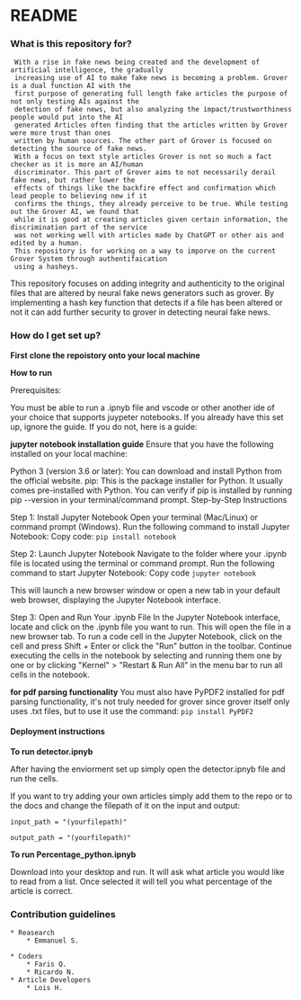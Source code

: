 # README #
### What is this repository for? ###
	 With a rise in fake news being created and the development of artificial intelligence, the gradually
	 increasing use of AI to make fake news is becoming a problem. Grover is a dual function AI with the 
	 first purpose of generating full length fake articles the purpose of not only testing AIs against the 
	 detection of fake news, but also analyzing the impact/trustworthiness people would put into the AI 
	 generated Articles often finding that the articles written by Grover were more trust than ones 
	 written by human sources. The other part of Grover is focused on detecting the source of fake news. 
	 With a focus on text style articles Grover is not so much a fact checker as it is more an AI/human 
	 discriminator. This part of Grover aims to not necessarily derail fake news, but rather lower the 
	 effects of things like the backfire effect and confirmation which lead people to believing new if it 
	 confirms the things, they already perceive to be true. While testing out the Grover AI, we found that 
	 while it is good at creating articles given certain information, the discrimination part of the service 
	 was not working well with articles made by ChatGPT or other ais and edited by a human. 
	 This repository is for working on a way to imporve on the current Grover System through authentifaication 
	 using a hasheys. 
	 
This repository focuses on adding integrity and authenticity to the original files that are altered by neural fake news generators such as grover.
By implementing a hash key function that detects if a file has been altered or not it can add further security to grover in detecting
neural fake news.

### How do I get set up? ###

**First clone the repoistory onto your local machine**

**How to run**	

Prerequisites:

You must be able to run a .ipnyb file and vscode or other another ide of your choice that supports juypeter notebooks. If you already have this set up, ignore the guide. If you do not, here is a guide:

**jupyter notebook installation guide**
Ensure that you have the following installed on your local machine:

Python 3 (version 3.6 or later): You can download and install Python from the official website.
pip: This is the package installer for Python. It usually comes pre-installed with Python. You can verify if pip is installed by running pip --version in your terminal/command prompt.
Step-by-Step Instructions

Step 1: Install Jupyter Notebook
Open your terminal (Mac/Linux) or command prompt (Windows).
Run the following command to install Jupyter Notebook:
Copy code:
``pip install notebook``

Step 2: Launch Jupyter Notebook
Navigate to the folder where your .ipynb file is located using the terminal or command prompt.
Run the following command to start Jupyter Notebook:
Copy code
``jupyter notebook``

This will launch a new browser window or open a new tab in your default web browser, displaying the Jupyter Notebook interface.

Step 3: Open and Run Your .ipynb File
In the Jupyter Notebook interface, locate and click on the .ipynb file you want to run. This will open the file in a new browser tab.
To run a code cell in the Jupyter Notebook, click on the cell and press Shift + Enter or click the "Run" button in the toolbar.
Continue executing the cells in the notebook by selecting and running them one by one or by clicking "Kernel" > "Restart & Run All" in the menu bar to run all cells in the notebook.

**for pdf parsing functionality**
You must also have PyPDF2 installed for pdf parsing functionality, it's not truly needed for grover since grover itself only uses
.txt files, but to use it use the command: ``pip install PyPDF2``


#### Deployment instructions ####

**To run detector.ipnyb**

After having the enviorment set up simply open the detector.ipnyb file and run the cells.

If you want to try adding your own articles simply add them to the repo or to the docs and change the filepath of it on the input and output:

``input_path = "(yourfilepath)"``

``output_path = "(yourfilepath)"``

**To run Percentage_python.ipnyb**

Download into your desktop and run. It will ask what article you would like to read from a list. Once selected it will tell you what percentage of the article is correct.

### Contribution guidelines ###

	* Reasearch
		* Emmanuel S.
		
	* Coders
		* Faris Q.
		* Ricardo N.
	* Article Developers
		* Lois H.
